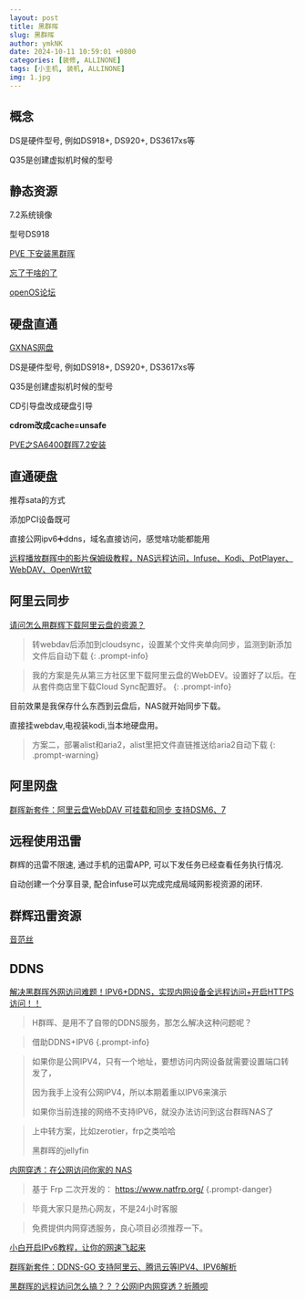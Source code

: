 ```yaml
---
layout: post
title: 黑群晖
slug: 黑群晖
author: ymkNK
date: 2024-10-11 10:59:01 +0800
categories: [装修, ALLINONE]
tags: [小主机, 装机, ALLINONE]
img: 1.jpg
---
```


## 概念

DS是硬件型号, 例如DS918+, DS920+, DS3617xs等

Q35是创建虚拟机时候的型号


## 静态资源

7.2系统镜像

型号DS918


[PVE 下安装黑群晖](https://blog.dreamtobe.cn/pve_install_pve/)


[忘了干啥的了](https://github.com/RROrg/rr/releases)


[openOS论坛](https://www.openos.org)


## 硬盘直通


[GXNAS网盘](https://d.gxnas.com/GXNAS%E7%BD%91%E7%9B%98-OneDrive/%E9%BB%91%E7%BE%A4%E6%99%96)


DS是硬件型号, 例如DS918+, DS920+, DS3617xs等


Q35是创建虚拟机时候的型号

CD引导盘改成硬盘引导

**cdrom改成cache=unsafe**


[PVE之SA6400群晖7.2安装](https://www.bilibili.com/video/BV1Zz421y7zt/?spm_id_from=333.337.search-card.all.click&vd_source=31e016075d5dc418e05dd62618989320)


## 直通硬盘

推荐sata的方式

添加PCI设备既可

直接公网ipv6➕ddns，域名直接访问，感觉啥功能都能用

[远程播放群晖中的影片保姆级教程，NAS远程访问，Infuse、Kodi、PotPlayer、WebDAV、OpenWrt软](https://www.bilibili.com/video/BV1W2421N7Th/?spm_id_from=333.337.search-card.all.click)


 


## 阿里云同步


[请问怎么用群辉下载阿里云盘的资源？](https://www.chiphell.com/forum.php?mod=viewthread&tid=2439098&extra=page%3D1&mobile=no)

> 转webdav后添加到cloudsync，设置某个文件夹单向同步，监测到新添加文件后自动下载
{: .prompt-info}

> 我的方案是先从第三方社区里下载阿里云盘的WebDEV。设置好了以后。在从套件商店里下载Cloud Sync配置好。
{: .prompt-info}

目前效果是我保存什么东西到云盘后，NAS就开始同步下载。

直接挂webdav,电视装kodi,当本地硬盘用。


> 方案二，部署alist和aria2，alist里把文件直链推送给aria2自动下载
{: .prompt-warning}


## 阿里网盘

[群晖新套件：阿里云盘WebDAV 可挂载和同步 支持DSM6、7](https://imnks.com/3939.html)


## 远程使用迅雷

群辉的迅雷不限速, 通过手机的迅雷APP, 可以下发任务已经查看任务执行情况. 

自动创建一个分享目录, 配合infuse可以完成完成局域网影视资源的闭环. 

## 群辉迅雷资源

[音范丝](https://www.yinfans.me/)


## DDNS

[解决黑群晖外网访问难题！IPV6+DDNS，实现内网设备全远程访问+开启HTTPS访问！！](https://post.smzdm.com/p/akk4wo58/)
> H群晖、是用不了自带的DDNS服务，那怎么解决这种问题呢？
 
> 借助DDNS+IPV6
{.prompt-info}

> 如果你是公网IPV4，只有一个地址，要想访问内网设备就需要设置端口转发了，
> 
> 因为我手上没有公网IPV4，所以本期着重以IPV6来演示
> 
> 如果你当前连接的网络不支持IPV6，就没办法访问到这台群晖NAS了

> 上中转方案，比如zerotier，frp之类哈哈 
> 
> 黑群晖的jellyfin



[内网穿透：在公网访问你家的 NAS](https://www.v2ex.com/t/539197)
> 基于 Frp 二次开发的： https://www.natfrp.org/
{.prompt-danger}

> 毕竟大家只是热心网友，不是24小时客服
 
> 免费提供内网穿透服务，良心项目必须推荐一下。










[小白开启IPv6教程，让你的网速飞起来](https://post.smzdm.com/p/ar678qwz/)


 

[群晖新套件：DDNS-GO 支持阿里云、腾讯云等IPV4、IPV6解析](https://imnks.com/3330.html)

[黑群晖的远程访问怎么搞？？？公网IP内网穿透？折腾呗](https://imnks.com/4406.html)
